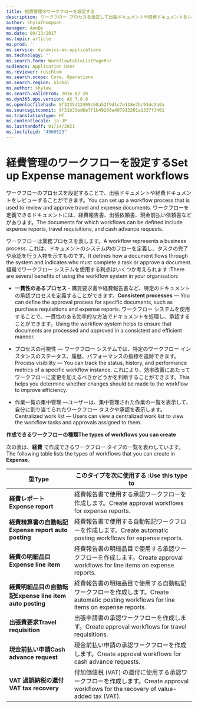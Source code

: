 ```yaml
---
title: 経費管理のワークフローを設定する
description: ワークフロー プロセスを設定して出張ドキュメントや経費ドキュメントをレビューすることができます。
author: ShylaThompson
manager: AnnBe
ms.date: 09/13/2017
ms.topic: article
ms.prod: ''
ms.service: dynamics-ax-applications
ms.technology: ''
ms.search.form: WorkflowtableListPageRnr
audience: Application User
ms.reviewer: roschlom
ms.search.scope: Core, Operations
ms.search.region: Global
ms.author: shylaw
ms.search.validFrom: 2016-02-28
ms.dyn365.ops.version: AX 7.0.0
ms.openlocfilehash: 8f3235d12499c68a52f9d1c7e118e7bc91dc3a0a
ms.sourcegitcommit: 9f31b33ed6e7f1b49200a407913201a1337f3401
ms.translationtype: HT
ms.contentlocale: ja-JP
ms.lasthandoff: 01/14/2021
ms.locfileid: "4960523"
---
```

# <a name="set-up-expense-management-workflows"></a><span data-ttu-id="345ba-103">経費管理のワークフローを設定する</span><span class="sxs-lookup"><span data-stu-id="345ba-103">Set up Expense management workflows</span></span>

<span data-ttu-id="345ba-104">ワークフローのプロセスを設定することで、出張ドキュメントや経費ドキュメントをレビューすることができます。</span><span class="sxs-lookup"><span data-stu-id="345ba-104">You can set up a workflow process that is used to review and approve travel and expense documents.</span></span> <span data-ttu-id="345ba-105">ワークフローを定義できるドキュメントには、経費報告書、出張依頼書、現金前払い依頼書などがあります。</span><span class="sxs-lookup"><span data-stu-id="345ba-105">The documents for which workflows can be defined include expense reports, travel requisitions, and cash advance requests.</span></span>

<span data-ttu-id="345ba-106">ワークフローは業務プロセスを表します。</span><span class="sxs-lookup"><span data-stu-id="345ba-106">A workflow represents a business process.</span></span> <span data-ttu-id="345ba-107">これは、ドキュメントのシステム内のフローを定義し、タスクの完了や承認を行う人物を示すものです。</span><span class="sxs-lookup"><span data-stu-id="345ba-107">It defines how a document flows through the system and indicates who must complete a task or approve a document.</span></span> <span data-ttu-id="345ba-108">組織でワークフロー システムを使用する利点はいくつか考えられます :</span><span class="sxs-lookup"><span data-stu-id="345ba-108">There are several benefits of using the workflow system in your organization:</span></span>

-   <span data-ttu-id="345ba-109">**一貫性のあるプロセス** - 購買要求書や経費報告書など、特定のドキュメントの承認プロセスを定義することができます。</span><span class="sxs-lookup"><span data-stu-id="345ba-109">**Consistent processes** — You can define the approval process for specific documents, such as purchase requisitions and expense reports.</span></span> <span data-ttu-id="345ba-110">ワークフロー システムを使用することで、一貫性のある効率的な方法でドキュメントを処理し、承認することができます。</span><span class="sxs-lookup"><span data-stu-id="345ba-110">Using the workflow system helps to ensure that documents are processed and approved in a consistent and efficient manner.</span></span>

-   <span data-ttu-id="345ba-111">プロセスの可視性 — ワークフロー システムでは、特定のワークフロー インスタンスのステータス、履歴、パフォーマンスの指標を追跡できます。</span><span class="sxs-lookup"><span data-stu-id="345ba-111">Process visibility — You can track the status, history, and performance metrics of a specific workflow instance.</span></span> <span data-ttu-id="345ba-112">これにより、効率改善にあたってワークフローに変更を加えるべきかどうかを判断することができます。</span><span class="sxs-lookup"><span data-stu-id="345ba-112">This helps you determine whether changes should be made to the workflow to improve efficiency.</span></span>

-   <span data-ttu-id="345ba-113">作業一覧の集中管理 —ユーザーは、集中管理された作業の一覧を表示して、自分に割り当てられたワークフロー タスクや承認を表示します。</span><span class="sxs-lookup"><span data-stu-id="345ba-113">Centralized work list — Users can view a centralized work list to view the workflow tasks and approvals assigned to them.</span></span> 

<span data-ttu-id="345ba-114">**作成できるワークフローの種類**</span><span class="sxs-lookup"><span data-stu-id="345ba-114">**The types of workflows you can create**</span></span>

<span data-ttu-id="345ba-115">次の表は、**経費** で作成できるワークフロー タイプの一覧を表わしています。</span><span class="sxs-lookup"><span data-stu-id="345ba-115">The following table lists the types of workflows that you can create in **Expense**.</span></span>


|              <span data-ttu-id="345ba-116"><strong>型</strong></span><span class="sxs-lookup"><span data-stu-id="345ba-116"><strong>Type</strong></span></span>              |                   <span data-ttu-id="345ba-117"><strong>このタイプを次に使用する :</strong></span><span class="sxs-lookup"><span data-stu-id="345ba-117"><strong>Use this type to</strong></span></span>                   |
|-------------------------------------------------|-----------------------------------------------------------------------|
|         <span data-ttu-id="345ba-118"><strong>経費レポート</strong></span><span class="sxs-lookup"><span data-stu-id="345ba-118"><strong>Expense report</strong></span></span>         |            <span data-ttu-id="345ba-119">経費報告書で使用する承認ワークフローを作成します。</span><span class="sxs-lookup"><span data-stu-id="345ba-119">Create approval workflows for expense reports.</span></span>             |
|  <span data-ttu-id="345ba-120"><strong>経費精算書の自動転記</strong></span><span class="sxs-lookup"><span data-stu-id="345ba-120"><strong>Expense report auto posting</strong></span></span>   |        <span data-ttu-id="345ba-121">経費報告書で使用する自動転記ワークフローを作成します。</span><span class="sxs-lookup"><span data-stu-id="345ba-121">Create automatic posting workflows for expense reports.</span></span>        |
|       <span data-ttu-id="345ba-122"><strong>経費の明細品目</strong></span><span class="sxs-lookup"><span data-stu-id="345ba-122"><strong>Expense line item</strong></span></span>        |     <span data-ttu-id="345ba-123">経費報告書の明細品目で使用する承認ワークフローを作成します。</span><span class="sxs-lookup"><span data-stu-id="345ba-123">Create approval workflows for line items on expense reports.</span></span>      |
| <span data-ttu-id="345ba-124"><strong>経費明細品目の自動転記</strong></span><span class="sxs-lookup"><span data-stu-id="345ba-124"><strong>Expense line item auto posting</strong></span></span> | <span data-ttu-id="345ba-125">経費報告書の明細品目で使用する自動転記ワークフローを作成します。</span><span class="sxs-lookup"><span data-stu-id="345ba-125">Create automatic posting workflows for line items on expense reports.</span></span> |
|       <span data-ttu-id="345ba-126"><strong>出張費要求</strong></span><span class="sxs-lookup"><span data-stu-id="345ba-126"><strong>Travel requisition</strong></span></span>       |          <span data-ttu-id="345ba-127">出張申請書の承認ワークフローを作成します。</span><span class="sxs-lookup"><span data-stu-id="345ba-127">Create approval workflows for travel requisitions.</span></span>           |
|      <span data-ttu-id="345ba-128"><strong>現金前払い申請</strong></span><span class="sxs-lookup"><span data-stu-id="345ba-128"><strong>Cash advance request</strong></span></span>      |         <span data-ttu-id="345ba-129">現金前払い申請の承認ワークフローを作成します。</span><span class="sxs-lookup"><span data-stu-id="345ba-129">Create approval workflows for cash advance requests.</span></span>          |
|        <span data-ttu-id="345ba-130"><strong>VAT 過誤納税の還付</strong></span><span class="sxs-lookup"><span data-stu-id="345ba-130"><strong>VAT tax recovery</strong></span></span>        | <span data-ttu-id="345ba-131">付加価値税 (VAT) の還付に使用する承認ワークフローを作成します。</span><span class="sxs-lookup"><span data-stu-id="345ba-131">Create approval workflows for the recovery of value-added tax (VAT).</span></span>  |

